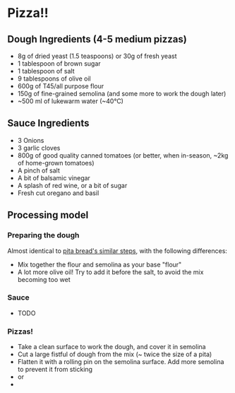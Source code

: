 # Pizza!!
## Dough Ingredients (4-5 medium pizzas)
* 8g of dried yeast (1.5 teaspoons) or 30g of fresh yeast
* 1 tablespoon of brown sugar
* 1 tablespoon of salt
* 9 tablespoons of olive oil
* 600g of T45/all purpose flour
* 150g of fine-grained semolina (and some more to work the dough later)
* ~500 ml of lukewarm water (~40°C)
## Sauce Ingredients
* 3 Onions
* 3 garlic cloves
* 800g of good quality canned tomatoes (or better, when in-season, ~2kg of home-grown tomatoes)
* A pinch of salt
* A bit of balsamic vinegar
* A splash of red wine, or a bit of sugar
* Fresh cut oregano and basil

## Processing model
### Preparing the dough
Almost identical to [pita bread's similar steps](https://github.com/yoavweiss/recipes/blob/master/pita_bread.md#preparing-the-dough), with the following differences:
  * Mix together the flour and semolina as your base "flour"
  * A lot more olive oil! Try to add it before the salt, to avoid the mix becoming too wet
### Sauce
  * TODO
### Pizzas!
  * Take a clean surface to work the dough, and cover it in semolina
  * Cut a large fistful of dough from the mix (~ twice the size of a pita)
  * Flatten it with a rolling pin on the semolina surface. Add more semolina to prevent it from sticking
  * <wax paper> or <thin wood surface thing>
  * <add pictures>
  
  
